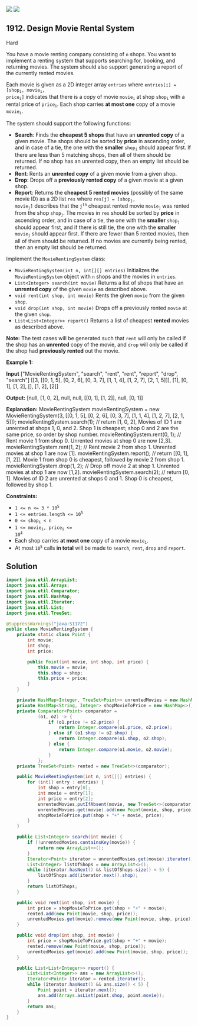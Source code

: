 [![](https://img.shields.io/github/stars/javadev/LeetCode-in-Java?label=Stars&style=flat-square)](https://github.com/javadev/LeetCode-in-Java)
[![](https://img.shields.io/github/forks/javadev/LeetCode-in-Java?label=Fork%20me%20on%20GitHub%20&style=flat-square)](https://github.com/javadev/LeetCode-in-Java/fork)

## 1912\. Design Movie Rental System

Hard

You have a movie renting company consisting of `n` shops. You want to implement a renting system that supports searching for, booking, and returning movies. The system should also support generating a report of the currently rented movies.

Each movie is given as a 2D integer array `entries` where <code>entries[i] = [shop<sub>i</sub>, movie<sub>i</sub>, price<sub>i</sub>]</code> indicates that there is a copy of movie <code>movie<sub>i</sub></code> at shop <code>shop<sub>i</sub></code> with a rental price of <code>price<sub>i</sub></code>. Each shop carries **at most one** copy of a movie <code>movie<sub>i</sub></code>.

The system should support the following functions:

*   **Search**: Finds the **cheapest 5 shops** that have an **unrented copy** of a given movie. The shops should be sorted by **price** in ascending order, and in case of a tie, the one with the **smaller** <code>shop<sub>i</sub></code> should appear first. If there are less than 5 matching shops, then all of them should be returned. If no shop has an unrented copy, then an empty list should be returned.
*   **Rent**: Rents an **unrented copy** of a given movie from a given shop.
*   **Drop**: Drops off a **previously rented copy** of a given movie at a given shop.
*   **Report**: Returns the **cheapest 5 rented movies** (possibly of the same movie ID) as a 2D list `res` where <code>res[j] = [shop<sub>j</sub>, movie<sub>j</sub>]</code> describes that the <code>j<sup>th</sup></code> cheapest rented movie <code>movie<sub>j</sub></code> was rented from the shop <code>shop<sub>j</sub></code>. The movies in `res` should be sorted by **price** in ascending order, and in case of a tie, the one with the **smaller** <code>shop<sub>j</sub></code> should appear first, and if there is still tie, the one with the **smaller** <code>movie<sub>j</sub></code> should appear first. If there are fewer than 5 rented movies, then all of them should be returned. If no movies are currently being rented, then an empty list should be returned.

Implement the `MovieRentingSystem` class:

*   `MovieRentingSystem(int n, int[][] entries)` Initializes the `MovieRentingSystem` object with `n` shops and the movies in `entries`.
*   `List<Integer> search(int movie)` Returns a list of shops that have an **unrented copy** of the given `movie` as described above.
*   `void rent(int shop, int movie)` Rents the given `movie` from the given `shop`.
*   `void drop(int shop, int movie)` Drops off a previously rented `movie` at the given `shop`.
*   `List<List<Integer>> report()` Returns a list of cheapest **rented** movies as described above.

**Note:** The test cases will be generated such that `rent` will only be called if the shop has an **unrented** copy of the movie, and `drop` will only be called if the shop had **previously rented** out the movie.

**Example 1:**

**Input** ["MovieRentingSystem", "search", "rent", "rent", "report", "drop", "search"] [[3, [[0, 1, 5], [0, 2, 6], [0, 3, 7], [1, 1, 4], [1, 2, 7], [2, 1, 5]]], [1], [0, 1], [1, 2], [], [1, 2], [2]]

**Output:** [null, [1, 0, 2], null, null, [[0, 1], [1, 2]], null, [0, 1]]

**Explanation:** MovieRentingSystem movieRentingSystem = new MovieRentingSystem(3, [[0, 1, 5], [0, 2, 6], [0, 3, 7], [1, 1, 4], [1, 2, 7], [2, 1, 5]]); movieRentingSystem.search(1); // return [1, 0, 2], Movies of ID 1 are unrented at shops 1, 0, and 2. Shop 1 is cheapest; shop 0 and 2 are the same price, so order by shop number. movieRentingSystem.rent(0, 1); // Rent movie 1 from shop 0. Unrented movies at shop 0 are now [2,3]. movieRentingSystem.rent(1, 2); // Rent movie 2 from shop 1. Unrented movies at shop 1 are now [1]. movieRentingSystem.report(); // return [[0, 1], [1, 2]]. Movie 1 from shop 0 is cheapest, followed by movie 2 from shop 1. movieRentingSystem.drop(1, 2); // Drop off movie 2 at shop 1. Unrented movies at shop 1 are now [1,2]. movieRentingSystem.search(2); // return [0, 1]. Movies of ID 2 are unrented at shops 0 and 1. Shop 0 is cheapest, followed by shop 1.

**Constraints:**

*   <code>1 <= n <= 3 * 10<sup>5</sup></code>
*   <code>1 <= entries.length <= 10<sup>5</sup></code>
*   <code>0 <= shop<sub>i</sub> < n</code>
*   <code>1 <= movie<sub>i</sub>, price<sub>i</sub> <= 10<sup>4</sup></code>
*   Each shop carries **at most one** copy of a movie <code>movie<sub>i</sub></code>.
*   At most <code>10<sup>5</sup></code> calls **in total** will be made to `search`, `rent`, `drop` and `report`.

## Solution

```java
import java.util.ArrayList;
import java.util.Arrays;
import java.util.Comparator;
import java.util.HashMap;
import java.util.Iterator;
import java.util.List;
import java.util.TreeSet;

@SuppressWarnings("java:S1172")
public class MovieRentingSystem {
    private static class Point {
        int movie;
        int shop;
        int price;

        public Point(int movie, int shop, int price) {
            this.movie = movie;
            this.shop = shop;
            this.price = price;
        }
    }

    private HashMap<Integer, TreeSet<Point>> unrentedMovies = new HashMap<>();
    private HashMap<String, Integer> shopMovieToPrice = new HashMap<>();
    private Comparator<Point> comparator =
            (o1, o2) -> {
                if (o1.price != o2.price) {
                    return Integer.compare(o1.price, o2.price);
                } else if (o1.shop != o2.shop) {
                    return Integer.compare(o1.shop, o2.shop);
                } else {
                    return Integer.compare(o1.movie, o2.movie);
                }
            };
    private TreeSet<Point> rented = new TreeSet<>(comparator);

    public MovieRentingSystem(int n, int[][] entries) {
        for (int[] entry : entries) {
            int shop = entry[0];
            int movie = entry[1];
            int price = entry[2];
            unrentedMovies.putIfAbsent(movie, new TreeSet<>(comparator));
            unrentedMovies.get(movie).add(new Point(movie, shop, price));
            shopMovieToPrice.put(shop + "+" + movie, price);
        }
    }

    public List<Integer> search(int movie) {
        if (!unrentedMovies.containsKey(movie)) {
            return new ArrayList<>();
        }
        Iterator<Point> iterator = unrentedMovies.get(movie).iterator();
        List<Integer> listOfShops = new ArrayList<>();
        while (iterator.hasNext() && listOfShops.size() < 5) {
            listOfShops.add(iterator.next().shop);
        }
        return listOfShops;
    }

    public void rent(int shop, int movie) {
        int price = shopMovieToPrice.get(shop + "+" + movie);
        rented.add(new Point(movie, shop, price));
        unrentedMovies.get(movie).remove(new Point(movie, shop, price));
    }

    public void drop(int shop, int movie) {
        int price = shopMovieToPrice.get(shop + "+" + movie);
        rented.remove(new Point(movie, shop, price));
        unrentedMovies.get(movie).add(new Point(movie, shop, price));
    }

    public List<List<Integer>> report() {
        List<List<Integer>> ans = new ArrayList<>();
        Iterator<Point> iterator = rented.iterator();
        while (iterator.hasNext() && ans.size() < 5) {
            Point point = iterator.next();
            ans.add(Arrays.asList(point.shop, point.movie));
        }
        return ans;
    }
}
```
